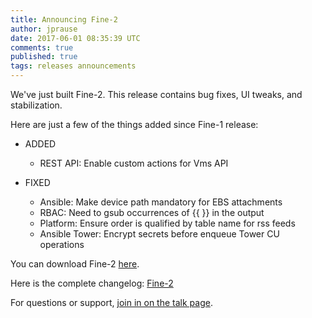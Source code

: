 ```yaml
---
title: Announcing Fine-2
author: jprause
date: 2017-06-01 08:35:39 UTC
comments: true
published: true
tags: releases announcements
---
```


We've just built Fine-2. This release contains bug fixes, UI tweaks, and stabilization.

Here are just a few of the things added since Fine-1 release:
- ADDED
  * REST API: Enable custom actions for Vms API

- FIXED 
  * Ansible: Make device path mandatory for EBS attachments
  * RBAC: Need to gsub occurrences of {{ }} in the output
  * Platform: Ensure order is qualified by table name for rss feeds
  * Ansible Tower: Encrypt secrets before enqueue Tower CU operations

You can download Fine-2 [here](http://manageiq.org/download/).

Here is the complete changelog:
[Fine-2](https://github.com/ManageIQ/manageiq/blob/fine/CHANGELOG.md)

For questions or support,
[join in on the talk page](http://talk.manageiq.org/).

